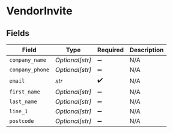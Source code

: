 # VendorInvite


## Fields

| Field              | Type               | Required           | Description        |
| ------------------ | ------------------ | ------------------ | ------------------ |
| `company_name`     | *Optional[str]*    | :heavy_minus_sign: | N/A                |
| `company_phone`    | *Optional[str]*    | :heavy_minus_sign: | N/A                |
| `email`            | *str*              | :heavy_check_mark: | N/A                |
| `first_name`       | *Optional[str]*    | :heavy_minus_sign: | N/A                |
| `last_name`        | *Optional[str]*    | :heavy_minus_sign: | N/A                |
| `line_1`           | *Optional[str]*    | :heavy_minus_sign: | N/A                |
| `postcode`         | *Optional[str]*    | :heavy_minus_sign: | N/A                |